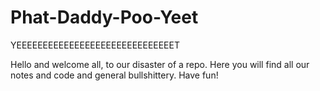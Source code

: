 # Phat-Daddy-Poo-Yeet
YEEEEEEEEEEEEEEEEEEEEEEEEEEEEEET

Hello and welcome all, to our disaster of a repo. Here you will find all our notes and code and general bullshittery. Have fun!
